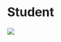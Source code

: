 # Student

<img align="center" src="https://github-readme-stats.vercel.app/api/top-langs/?username=huachangb&theme=dark" />

<!---
huachangb/huachangb is a ✨ special ✨ repository because its `README.md` (this file) appears on your GitHub profile.
You can click the Preview link to take a look at your changes.
--->
